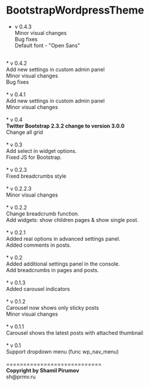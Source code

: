 BootstrapWordpressTheme
=======================
* v 0.4.3<br />
Minor visual changes<br />
Bug fixes<br />
Default font - "Open Sans"<br />
<br />
* v 0.4.2<br />
Add new settings in custom admin panel<br />
Minor visual changes<br />
Bug fixes<br />
<br />
* v 0.4.1<br />
Add new settings in custom admin panel<br />
Minor visual changes<br />
<br />
* v 0.4<br />
<b>Twitter Bootstrap 2.3.2 change to version 3.0.0</b><br />
Change all grid<br />
<br />
* v 0.3<br />
Add select in widget options.<br />
Fixed JS for Bootstrap.<br />
<br />
* v 0.2.3<br />
Fixed breadcrumbs style<br />
<br />
* v 0.2.2.3<br />
Minor visual changes<br />
<br />
* v 0.2.2<br />
Change breadcrumb function.<br />
Add widgets: show children pages & show single post.<br />
<br />
* v 0.2.1<br />
Added real options in advanced settings panel.<br />
Added comments in posts.<br />
<br />
* v 0.2<br />
Added additional settings panel in the console.<br />
Add breadcrumbs in pages and posts.<br />
<br />
* v 0.1.3<br />
Added carousel indicators<br />
<br />
* v 0.1.2<br />
Carousel now shows only sticky posts<br />
Minor visual changes<br />
<br />
* v 0.1.1<br />
Carousel shows the latest posts with attached thumbnail<br />
<br />
* v 0.1<br />
Support dropdown menu (func wp_nav_menu)<br />
<br />
============================<br />
<strong>Copyright by Shamil Pirumov</strong><br />
sh@prmv.ru
